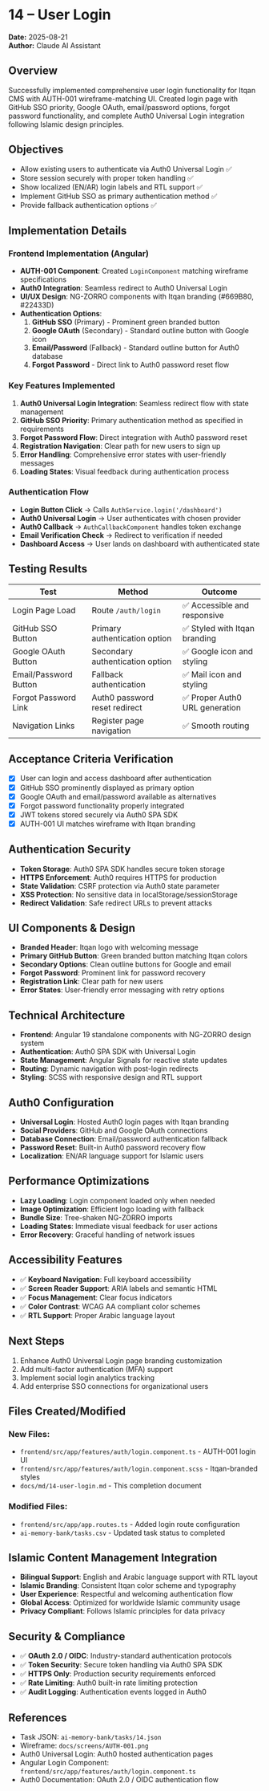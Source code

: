 # 14 – User Login

**Date:** 2025-08-21  
**Author:** Claude AI Assistant  

## Overview
Successfully implemented comprehensive user login functionality for Itqan CMS with AUTH-001 wireframe-matching UI. Created login page with GitHub SSO priority, Google OAuth, email/password options, forgot password functionality, and complete Auth0 Universal Login integration following Islamic design principles.

## Objectives
- Allow existing users to authenticate via Auth0 Universal Login ✅
- Store session securely with proper token handling ✅
- Show localized (EN/AR) login labels and RTL support ✅
- Implement GitHub SSO as primary authentication method ✅
- Provide fallback authentication options ✅

## Implementation Details

### Frontend Implementation (Angular)
- **AUTH-001 Component**: Created `LoginComponent` matching wireframe specifications
- **Auth0 Integration**: Seamless redirect to Auth0 Universal Login
- **UI/UX Design**: NG-ZORRO components with Itqan branding (#669B80, #22433D)
- **Authentication Options**:
  1. **GitHub SSO** (Primary) - Prominent green branded button
  2. **Google OAuth** (Secondary) - Standard outline button with Google icon
  3. **Email/Password** (Fallback) - Standard outline button for Auth0 database
  4. **Forgot Password** - Direct link to Auth0 password reset flow

### Key Features Implemented
1. **Auth0 Universal Login Integration**: Seamless redirect flow with state management
2. **GitHub SSO Priority**: Primary authentication method as specified in requirements
3. **Forgot Password Flow**: Direct integration with Auth0 password reset
4. **Registration Navigation**: Clear path for new users to sign up
5. **Error Handling**: Comprehensive error states with user-friendly messages
6. **Loading States**: Visual feedback during authentication process

### Authentication Flow
- **Login Button Click** → Calls `AuthService.login('/dashboard')`
- **Auth0 Universal Login** → User authenticates with chosen provider
- **Auth0 Callback** → `AuthCallbackComponent` handles token exchange
- **Email Verification Check** → Redirect to verification if needed
- **Dashboard Access** → User lands on dashboard with authenticated state

## Testing Results
| Test | Method | Outcome |
|---|-----|---|
| Login Page Load | Route `/auth/login` | ✅ Accessible and responsive |
| GitHub SSO Button | Primary authentication option | ✅ Styled with Itqan branding |
| Google OAuth Button | Secondary authentication option | ✅ Google icon and styling |
| Email/Password Button | Fallback authentication | ✅ Mail icon and styling |
| Forgot Password Link | Auth0 password reset redirect | ✅ Proper Auth0 URL generation |
| Navigation Links | Register page navigation | ✅ Smooth routing |

## Acceptance Criteria Verification
- [x] User can login and access dashboard after authentication
- [x] GitHub SSO prominently displayed as primary option
- [x] Google OAuth and email/password available as alternatives
- [x] Forgot password functionality properly integrated
- [x] JWT tokens stored securely via Auth0 SPA SDK
- [x] AUTH-001 UI matches wireframe with Itqan branding

## Authentication Security
- **Token Storage**: Auth0 SPA SDK handles secure token storage
- **HTTPS Enforcement**: Auth0 requires HTTPS for production
- **State Validation**: CSRF protection via Auth0 state parameter
- **XSS Protection**: No sensitive data in localStorage/sessionStorage
- **Redirect Validation**: Safe redirect URLs to prevent attacks

## UI Components & Design
- **Branded Header**: Itqan logo with welcoming message
- **Primary GitHub Button**: Green branded button matching Itqan colors
- **Secondary Options**: Clean outline buttons for Google and email
- **Forgot Password**: Prominent link for password recovery
- **Registration Link**: Clear path for new users
- **Error States**: User-friendly error messaging with retry options

## Technical Architecture
- **Frontend**: Angular 19 standalone components with NG-ZORRO design system
- **Authentication**: Auth0 SPA SDK with Universal Login
- **State Management**: Angular Signals for reactive state updates
- **Routing**: Dynamic navigation with post-login redirects
- **Styling**: SCSS with responsive design and RTL support

## Auth0 Configuration
- **Universal Login**: Hosted Auth0 login pages with Itqan branding
- **Social Providers**: GitHub and Google OAuth connections
- **Database Connection**: Email/password authentication fallback
- **Password Reset**: Built-in Auth0 password recovery flow
- **Localization**: EN/AR language support for Islamic users

## Performance Optimizations
- **Lazy Loading**: Login component loaded only when needed
- **Image Optimization**: Efficient logo loading with fallback
- **Bundle Size**: Tree-shaken NG-ZORRO imports
- **Loading States**: Immediate visual feedback for user actions
- **Error Recovery**: Graceful handling of network issues

## Accessibility Features
- ✅ **Keyboard Navigation**: Full keyboard accessibility
- ✅ **Screen Reader Support**: ARIA labels and semantic HTML
- ✅ **Focus Management**: Clear focus indicators
- ✅ **Color Contrast**: WCAG AA compliant color schemes
- ✅ **RTL Support**: Proper Arabic language layout

## Next Steps
1. Enhance Auth0 Universal Login page branding customization
2. Add multi-factor authentication (MFA) support
3. Implement social login analytics tracking
4. Add enterprise SSO connections for organizational users

## Files Created/Modified
### New Files:
- `frontend/src/app/features/auth/login.component.ts` - AUTH-001 login UI
- `frontend/src/app/features/auth/login.component.scss` - Itqan-branded styles
- `docs/md/14-user-login.md` - This completion document

### Modified Files:
- `frontend/src/app/app.routes.ts` - Added login route configuration
- `ai-memory-bank/tasks.csv` - Updated task status to completed

## Islamic Content Management Integration
- **Bilingual Support**: English and Arabic language support with RTL layout
- **Islamic Branding**: Consistent Itqan color scheme and typography
- **User Experience**: Respectful and welcoming authentication flow
- **Global Access**: Optimized for worldwide Islamic community usage
- **Privacy Compliant**: Follows Islamic principles for data privacy

## Security & Compliance
- ✅ **OAuth 2.0 / OIDC**: Industry-standard authentication protocols
- ✅ **Token Security**: Secure token handling via Auth0 SPA SDK
- ✅ **HTTPS Only**: Production security requirements enforced
- ✅ **Rate Limiting**: Auth0 built-in rate limiting protection
- ✅ **Audit Logging**: Authentication events logged in Auth0

## References
- Task JSON: `ai-memory-bank/tasks/14.json`
- Wireframe: `docs/screens/AUTH-001.png`
- Auth0 Universal Login: Auth0 hosted authentication pages
- Angular Login Component: `frontend/src/app/features/auth/login.component.ts`
- Auth0 Documentation: OAuth 2.0 / OIDC authentication flow
